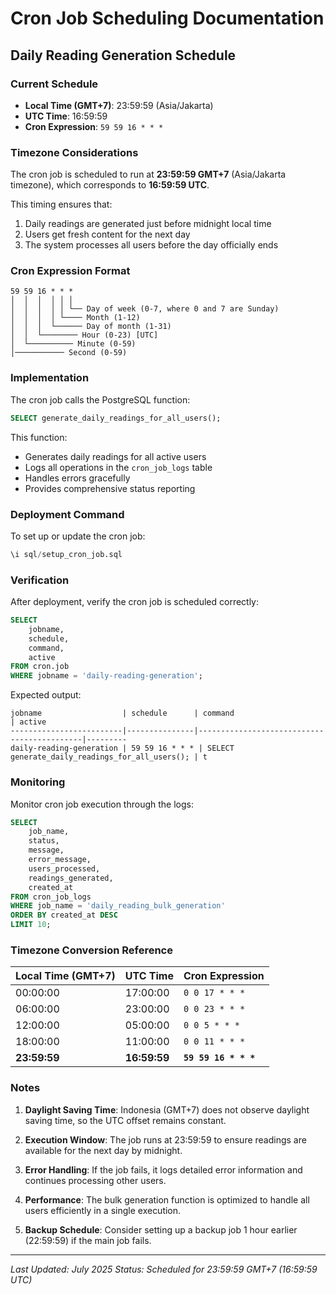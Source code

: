 # Cron Job Scheduling Documentation

## Daily Reading Generation Schedule

### Current Schedule
- **Local Time (GMT+7)**: 23:59:59 (Asia/Jakarta)
- **UTC Time**: 16:59:59
- **Cron Expression**: `59 59 16 * * *`

### Timezone Considerations

The cron job is scheduled to run at **23:59:59 GMT+7** (Asia/Jakarta timezone), which corresponds to **16:59:59 UTC**.

This timing ensures that:
1. Daily readings are generated just before midnight local time
2. Users get fresh content for the next day
3. The system processes all users before the day officially ends

### Cron Expression Format

```
59 59 16 * * *
│  │  │  │ │ │
│  │  │  │ │ └── Day of week (0-7, where 0 and 7 are Sunday)
│  │  │  │ └──── Month (1-12)
│  │  │  └────── Day of month (1-31)
│  │  └──────── Hour (0-23) [UTC]
│  └────────── Minute (0-59)
│─────────── Second (0-59)
```

### Implementation

The cron job calls the PostgreSQL function:
```sql
SELECT generate_daily_readings_for_all_users();
```

This function:
- Generates daily readings for all active users
- Logs all operations in the `cron_job_logs` table
- Handles errors gracefully
- Provides comprehensive status reporting

### Deployment Command

To set up or update the cron job:
```sql
\i sql/setup_cron_job.sql
```

### Verification

After deployment, verify the cron job is scheduled correctly:
```sql
SELECT 
    jobname,
    schedule,
    command,
    active
FROM cron.job 
WHERE jobname = 'daily-reading-generation';
```

Expected output:
```
jobname                  | schedule      | command                                    | active
-------------------------|---------------|--------------------------------------------|---------
daily-reading-generation | 59 59 16 * * * | SELECT generate_daily_readings_for_all_users(); | t
```

### Monitoring

Monitor cron job execution through the logs:
```sql
SELECT 
    job_name,
    status,
    message,
    error_message,
    users_processed,
    readings_generated,
    created_at
FROM cron_job_logs 
WHERE job_name = 'daily_reading_bulk_generation'
ORDER BY created_at DESC 
LIMIT 10;
```

### Timezone Conversion Reference

| Local Time (GMT+7) | UTC Time | Cron Expression |
|-------------------|----------|-----------------|
| 00:00:00 | 17:00:00 | `0 0 17 * * *` |
| 06:00:00 | 23:00:00 | `0 0 23 * * *` |
| 12:00:00 | 05:00:00 | `0 0 5 * * *` |
| 18:00:00 | 11:00:00 | `0 0 11 * * *` |
| **23:59:59** | **16:59:59** | **`59 59 16 * * *`** |

### Notes

1. **Daylight Saving Time**: Indonesia (GMT+7) does not observe daylight saving time, so the UTC offset remains constant.

2. **Execution Window**: The job runs at 23:59:59 to ensure readings are available for the next day by midnight.

3. **Error Handling**: If the job fails, it logs detailed error information and continues processing other users.

4. **Performance**: The bulk generation function is optimized to handle all users efficiently in a single execution.

5. **Backup Schedule**: Consider setting up a backup job 1 hour earlier (22:59:59) if the main job fails.

---

*Last Updated: July 2025*
*Status: Scheduled for 23:59:59 GMT+7 (16:59:59 UTC)*
